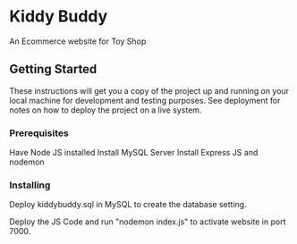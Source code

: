 # Kiddy Buddy

An Ecommerce website for Toy Shop

## Getting Started

These instructions will get you a copy of the project up and running on your local machine for development and testing purposes. See deployment for notes on how to deploy the project on a live system.

### Prerequisites

Have Node JS installed
Install MySQL Server
Install Express JS and nodemon

### Installing

Deploy kiddybuddy.sql in MySQL to create the database setting.

Deploy the JS Code and run "nodemon index.js" to activate website in port 7000.